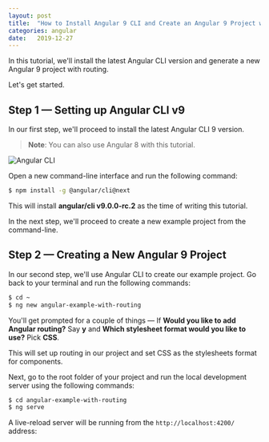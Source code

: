 ```yaml
---
layout: post
title:  "How to Install Angular 9 CLI and Create an Angular 9 Project with Routing"
categories: angular
date:   2019-12-27
---
```


In this tutorial, we'll install the latest Angular CLI version and generate a new Angular 9 project with routing.

Let's get started.

## Step 1 — Setting up Angular CLI v9

In our first step, we'll proceed to install the latest Angular CLI 9 version.

> **Note**: You can also use Angular 8 with this tutorial.

![Angular CLI](https://www.techiediaries.com/ezoimgfmt/www.diigo.com/file/image/rscqpoqzoceeaeedqzdspasasb/Angular+CLI+8.jpg?ezimgfmt=rs:461x281/rscb1/ng:webp/ngcb1)

Open a new command-line interface and run the following command:

```bash
$ npm install -g @angular/cli@next
```

This will install **angular/cli v9.0.0-rc.2** as the time of writing this tutorial.

In the next step, we'll proceed to create a new example project from the command-line.

## Step 2 — Creating a New Angular 9 Project

In our second step, we'll  use Angular CLI to create our example project. Go back to your terminal and run the following commands:

```bash
$ cd ~
$ ng new angular-example-with-routing

```

You'll get prompted for a couple of things — If  **Would you like to add Angular routing?**  Say  **y** and  **Which stylesheet format would you like to use?**  Pick  **CSS**.

This will set up routing in our project and set CSS as the stylesheets format for components.

Next, go to the root folder of your project and run the local development server using the following commands:

```bash
$ cd angular-example-with-routing
$ ng serve    

```

A live-reload server will be running from  the `http://localhost:4200/`  address:


